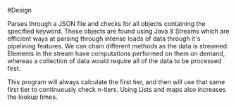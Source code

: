 #Design

Parses through a JSON file and checks for all objects containing the specified keyword. These objects are found using Java 8 Streams which are efficient ways at parsing through intense loads of data through it's pipelining features. We can chain different methods as the data is streamed. Elements in the stream have computations performed on them on demand, whereas a collection of data would require all of the data to be processed first.

This program will always calculate the first tier, and then will use that same first tier to continuously check n-tiers. Using Lists and maps also increases the lookup times.
